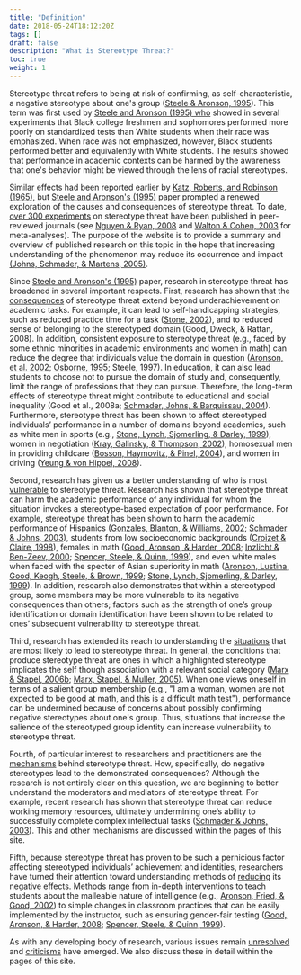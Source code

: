 ```yaml
---
title: "Definition"
date: 2018-05-24T18:12:20Z
tags: []
draft: false
description: "What is Stereotype Threat?"
toc: true
weight: 1
---
```


Stereotype threat refers to being at risk of confirming, as self-characteristic, a negative stereotype about one's group ([Steele & Aronson, 1995](../../bibliography/steele_aronson)). This term was first used by [Steele and Aronson (1995) who](../../bibliography/steele_aronson) showed in several experiments that Black college freshmen and sophomores performed more poorly on standardized tests than White students when their race was emphasized. When race was not emphasized, however, Black students performed better and equivalently with White students. The results showed that performance in academic contexts can be harmed by the awareness that one's behavior might be viewed through the lens of racial stereotypes. 

Similar effects had been reported earlier by [Katz, Roberts, and Robinson (1965),](#) but [Steele and Aronson's (1995)](../../bibliography/steele_aronson) paper prompted a renewed exploration of the causes and consequences of stereotype threat. To date, [over 300 experiments](bibliography.html) on stereotype threat have been published in peer-reviewed journals (see [Nguyen & Ryan, 2008](../../bibliography/nguyen_ryan) and [Walton & Cohen, 2003](../../bibliography/walton_cohen_2003) for meta-analyses). The purpose of the website is to provide a summary and overview of published research on this topic in the hope that increasing understanding of the phenomenon may reduce its occurrence and impact [(Johns, Schmader, & Martens, 2005)](../../bibliography/johns_schmader_martens). 

Since [Steele and Aronson's (1995)](../../bibliography/steele_aronson) paper, research in stereotype threat has broadened in several important respects. First, research has shown that the [consequences](../../topics/consequences) of stereotype threat extend beyond underachievement on academic tasks. For example, it can lead to self-handicapping strategies, such as reduced practice time for a task ([Stone, 2002](../../bibliography/stone)), and to reduced sense of belonging to the stereotyped domain (Good, Dweck, & Rattan, 2008). In addition, consistent exposure to stereotype threat (e.g., faced by some ethnic minorities in academic environments and women in math) can reduce the degree that individuals value the domain in question ([Aronson, et al. 2002](../../bibliography/aronson_fried_good); [Osborne, 1995](../../bibliography/osborne_1995); Steele, 1997). In education, it can also lead students to choose not to pursue the domain of study and, consequently, limit the range of professions that they can pursue. Therefore, the long-term effects of stereotype threat might contribute to educational and social inequality (Good et al., 2008a; [Schmader, Johns, & Barquissau, 2004](../../bibliography/schmader_johns_barquissau)). Furthermore, stereotype threat has been shown to affect stereotyped individuals’ performance in a number of domains beyond academics, such as white men in sports (e.g., [Stone, Lynch, Sjomerling, & Darley, 1999](../../bibliography/stone_lynch_sjomeling_darley)), women in negotiation ([Kray, Galinsky, & Thompson, 2002](../../bibliography/kray_galinsky_thompson)), homosexual men in providing childcare ([Bosson, Haymovitz, & Pinel, 2004](../../bibliography/bosson_haymovitz_pinel)), and women in driving ([Yeung & von Hippel, 2008](../../bibliography/yeung_vonhippel)).

Second, research has given us a better understanding of who is most [vulnerable](../../topics/vulnerable) to stereotype threat. Research has shown that stereotype threat can harm the academic performance of any individual for whom the situation invokes a stereotype-based expectation of poor performance. For example, stereotype threat has been shown to harm the academic performance of Hispanics ([Gonzales, Blanton, & Williams, 2002](../../bibliography/gonzales_blanton_williams); [Schmader & Johns, 2003](../../bibliography/schmader_johns)), students from low socioeconomic backgrounds ([Croizet & Claire, 1998](../../bibliography/croizet_claire)), females in math ([Good, Aronson, & Harder, 2008](../../bibliography/good_aronson_harder); [Inzlicht & Ben-Zeev, 2000](../../bibliography/inzlicht_ben-zeev); [Spencer, Steele, & Quinn, 1999](../../bibliography/spencer_steele_quinn)), and even white males when faced with the specter of Asian superiority in math ([Aronson, Lustina, Good, Keogh, Steele, & Brown, 1999](../../bibliography/aronson_lustina_good_keough_steele_brown); [Stone, Lynch, Sjomerling, & Darley, 1999](../../bibliography/stone_lynch_sjomeling_darley)). In addition, research also demonstrates that within a stereotyped group, some members may be more vulnerable to its negative consequences than others; factors such as the strength of one’s group identification or domain identification have been shown to be related to ones’ subsequent vulnerability to stereotype threat.

Third, research has extended its reach to understanding the [situations](../../topics/situations) that are most likely to lead to stereotype threat. In general, the conditions that produce stereotype threat are ones in which a highlighted stereotype implicates the self though association with a relevant social category ([Marx & Stapel, 2006b](../../bibliography/marx_stapel_2006b); [Marx, Stapel, & Muller, 2005](../../bibliography/marx_stapel_muller)). When one views oneself in terms of a salient group membership (e.g., "I am a woman, women are not expected to be good at math, and this is a difficult math test"), performance can be undermined because of concerns about possibly confirming negative stereotypes about one's group. Thus, situations that increase the salience of the stereotyped group identity can increase vulnerability to stereotype threat. 

Fourth, of particular interest to researchers and practitioners are the [mechanisms](../../topics/mechanisms) behind stereotype threat. How, specifically, do negative stereotypes lead to the demonstrated consequences? Although the research is not entirely clear on this question, we are beginning to better understand the moderators and mediators of stereotype threat. For example, recent research has shown that stereotype threat can reduce working memory resources, ultimately undermining one’s ability to successfully complete complex intellectual tasks ([Schmader & Johns, 2003](../../bibliography/schmader_johns)). This and other mechanisms are discussed within the pages of this site. 

Fifth, because stereotype threat has proven to be such a pernicious factor affecting stereotyped individuals’ achievement and identities, researchers have turned their attention toward understanding methods of [reducing](../../topics/reduce) its negative effects. Methods range from in-depth interventions to teach students about the malleable nature of intelligence (e.g., [Aronson, Fried, & Good, 2002](../../bibliography/aronson_fried_good)) to simple changes in classroom practices that can be easily implemented by the instructor, such as ensuring gender-fair testing ([Good, Aronson, & Harder, 2008](../../bibliography/good_aronson_harder); [Spencer, Steele, & Quinn, 1999](../../bibliography/spencer_steele_quinn)). 

As with any developing body of research, various issues remain [unresolved](../../topics/unresolved) and [criticisms](../../topics/criticisms) have emerged. We also discuss these in detail within the pages of this site. 

